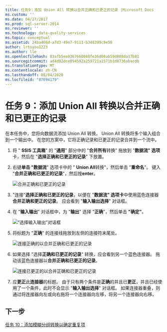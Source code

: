 ```yaml
---
title: 任务9：添加 Union All 转换以合并正确和已更正的记录 |Microsoft Docs
ms.custom: ''
ms.date: 04/27/2017
ms.prod: sql-server-2014
ms.reviewer: ''
ms.technology: data-quality-services
ms.topic: conceptual
ms.assetid: 24ba466d-a7d3-49e7-9111-b348399c9e58
author: lrtoyou1223
ms.author: lle
ms.openlocfilehash: 83afb5ea9367660048fe36d00ab59d808da17b81
ms.sourcegitcommit: ad4d92dce894592a259721a1571b1d8736abacdb
ms.translationtype: MT
ms.contentlocale: zh-CN
ms.lasthandoff: 08/04/2020
ms.locfileid: "87694179"
---
```

# <a name="task-9-adding-union-all-transform-to-combine-correct-and-corrected-records"></a>任务 9：添加 Union All 转换以合并正确和已更正的记录
  在本任务中，您将向数据流添加 Union All 转换。 Union All 转换将多个输入组合到一个输出中。 在您的方案中，它将正确记录和已更正的记录合并到一个流中。  
  
1.  将 " **SSIS 工具箱**" 的 "**通用**" 部分中的 "**合并所有**转换" 拖放到 "**数据流" 选项**卡，然后在 "**选择正确和已更正的记录**" 下放置。  
  
2.  右键**单击 "数据流**" 选项卡中的 " **Union All**转换"，然后单击 "**重命名**"。 键入 "**合并正确和已更正的记录**"，然后按**enter**。  
  
     ![合并正确和已更正的记录](../../2014/tutorials/media/et-addinguattocombinecacrecords-01.jpg "合并正确和已更正的记录")  
  
3.  "连接"**选择正确和已更正的记录**，以便在 "**数据流" 选项卡**中使用蓝色连接器**合并正确和更正的记录**。 应会看到 "**输入输出选择**" 对话框。  
  
4.  在 "**输入输出**" 对话框中，为 "**输出**" 选择 "**正确**"，然后单击 **"确定"**。  
  
     ![“选择输入输出”对话框](../../2014/tutorials/media/et-addinguattocombinecacrecords-02.jpg "“选择输入输出”对话框")  
  
5.  将标题为 "**正确**" 的连接线拖放到左侧的连接符末尾处。  
  
     ![连接正确的以合并正确和已更正的记录](../../2014/tutorials/media/et-addinguattocombinecacrecords-03.jpg "连接正确的以合并正确和已更正的记录")  
  
6.  如果选择 "选择**正确和已更正的记录**" 转换，应会看到另一个蓝色连接器。 拖动该蓝色连接器以**合并正确和已更正的记录**。  
  
     ![连接已更正的以合并正确和已更正的记录](../../2014/tutorials/media/et-addinguattocombinecacrecords-04.jpg "连接已更正的以合并正确和已更正的记录")  
  
7.  应**更正**此**连接器**的标题。 由于只有两个条件是**正确**的并且已**更正**，并且已经使用了一个条件，此时不会显示 "**输入输出选择**" 对话框。 如果连接器重叠，则通过将连接器向左或向右拖将一个连接器向左移，将另一个连接器向右移。  
  
## <a name="next-step"></a>下一步  
 [任务 10：添加模糊分组转换以确定重复项](../../2014/tutorials/task-10-adding-fuzzy-group-transform-to-identify-duplicates.md)  
  
  
